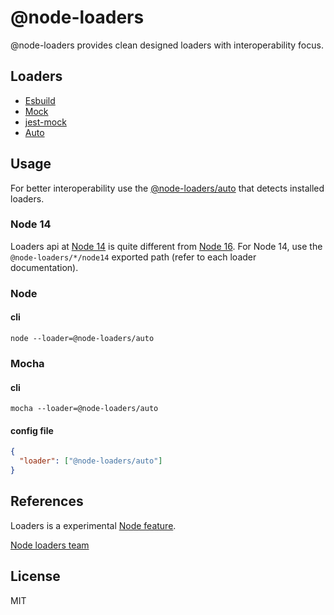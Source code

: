 # @node-loaders

@node-loaders provides clean designed loaders with interoperability focus.

## Loaders

- [Esbuild](https://github.com/node-loaders/loaders/tree/main/workspaces/esbuild)
- [Mock](https://github.com/node-loaders/loaders/tree/main/workspaces/mock)
- [jest-mock](https://github.com/node-loaders/loaders/tree/main/workspaces/jest-mock)
- [Auto](https://github.com/node-loaders/loaders/tree/main/workspaces/auto)

## Usage

For better interoperability use the [@node-loaders/auto](https://github.com/node-loaders/loaders/tree/main/workspaces/auto) that detects installed loaders.

### Node 14

Loaders api at [Node 14](https://nodejs.org/docs/latest-v14.x/api/esm.html#esm_loaders) is quite different from [Node 16](https://nodejs.org/docs/latest-v16.x/api/esm.html#loaders).
For Node 14, use the `@node-loaders/*/node14` exported path (refer to each loader documentation).

### Node

#### cli

```shell
node --loader=@node-loaders/auto
```

### Mocha

#### cli

```shell
mocha --loader=@node-loaders/auto
```

#### config file

```json
{
  "loader": ["@node-loaders/auto"]
}
```

## References

Loaders is a experimental [Node feature](https://nodejs.org/api/esm.html#loaders).

[Node loaders team](https://github.com/nodejs/loaders)

## License

MIT
